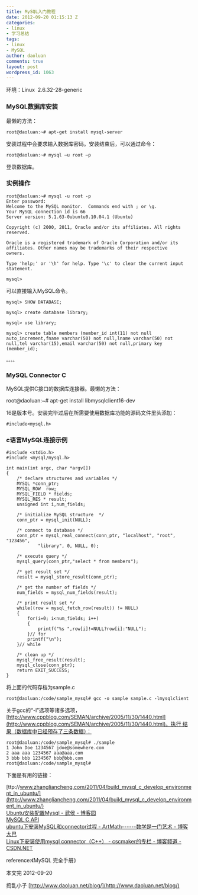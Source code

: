 ```yaml
---
title: MySQL入门教程
date: 2012-09-20 01:15:13 Z
categories:
- linux
- 学习总结
tags:
- linux
- MySQL
author: daoluan
comments: true
layout: post
wordpress_id: 1063
---
```


环境：Linux  2.6.32-28-generic


### MySQL数据库安装


最懒的方法：

    
    root@daoluan:~# apt-get install mysql-server


安装过程中会要求输入数据库密码。安装结束后，可以通过命令：

    
    root@daoluan:~# mysql –u root –p


登录数据库。

<!-- more -->


### 实例操作



    
    root@daoluan:~# mysql -u root -p 
    Enter password: 
    Welcome to the MySQL monitor.  Commands end with ; or \g. 
    Your MySQL connection id is 66 
    Server version: 5.1.63-0ubuntu0.10.04.1 (Ubuntu)
    
    Copyright (c) 2000, 2011, Oracle and/or its affiliates. All rights reserved.
    
    Oracle is a registered trademark of Oracle Corporation and/or its 
    affiliates. Other names may be trademarks of their respective 
    owners.
    
    Type 'help;' or '\h' for help. Type '\c' to clear the current input statement.
    
    mysql>


可以直接输入MySQL命令。

    
    mysql> SHOW DATABASE;
    
    mysql> create database library;
    
    mysql> use library;
    
    mysql> create table members (member_id int(11) not null auto_increment,fname varchar(50) not null,lname varchar(50) not null,tel varchar(15),email varchar(50) not null,primary key (member_id);
    
    。。。。




### MySQL Connector C


MySQL提供C接口的数据库连接器。最懒的方法：

root@daoluan:~# apt-get install libmysqlclient16-dev

16是版本号。安装完毕过后在所需要使用数据库功能的源码文件里头添加：




    
    #include<mysql.h>







### c语言MySQL连接示例



    
    #include <stdio.h>
    #include <mysql/mysql.h>
    
    int main(int argc, char *argv[])
    {
    	/* declare structures and variables */
        MYSQL *conn_ptr;
    	MYSQL_ROW  row;
        MYSQL_FIELD * fields; 
    	MYSQL_RES * result;
        unsigned int i,num_fields;
    
    	/* initialize MySQL structure  */
        conn_ptr = mysql_init(NULL);
    
    	/* connect to database */
        conn_ptr = mysql_real_connect(conn_ptr, "localhost", "root", "123456",
                "library", 0, NULL, 0);
    
    	/* execute query */		
        mysql_query(conn_ptr,"select * from members");
    
    	/* get result set */
        result = mysql_store_result(conn_ptr);
    
    	/* get the number of fields */
    	num_fields = mysql_num_fields(result);
    
    	/* print result set */
        while((row = mysql_fetch_row(result)) != NULL)
        {
            for(i=0; i<num_fields; i++)
            {
                printf("%s ",row[i]!=NULL?row[i]:"NULL");
            }// for
            printf("\n");
        }// while
    
    	/* clean up */
    	mysql_free_result(result);
        mysql_close(conn_ptr);
        return EXIT_SUCCESS;
    }


将上面的代码存档为sample.c

    
    root@daoluan:/code/sample_mysql# gcc -o sample sample.c -lmysqlclient


关于gcc的“-l”选项等诸多选项，[http://www.cppblog.com/SEMAN/archive/2005/11/30/1440.html](http://www.cppblog.com/SEMAN/archive/2005/11/30/1440.html)。执行 结果（数据库中已经预存了三条数据）：

    
    root@daoluan:/code/sample_mysql# ./sample
    1 John Doe 1234567 jdoe@somewhere.com
    2 aaa aaa 1234567 aaa@aaa.com
    3 bbb bbb 1234567 bbb@bbb.com
    root@daoluan:/code/sample_mysql#


下面是有用的链接：

[ttp://www.zhangliancheng.com/2011/04/build_mysql_c_develop_environment_in_ubuntu/](http://www.zhangliancheng.com/2011/04/build_mysql_c_develop_environment_in_ubuntu/)  
[Ubuntu安装配置Mysql - 武侯 - 博客园](http://www.cnblogs.com/wuhou/archive/2008/09/28/1301071.html)  
[MySQL C API](http://dev.mysql.com/doc/refman/5.6/en/c.html)  
[ubuntu下安装MySQL和connector过程 - ArtMath------数学是一门艺术 - 博客大巴](http://artmath.blogbus.com/logs/76621657.html)  
[Linux下安装使用mysql connector（C++） - cscmaker的专栏 - 博客频道 - CSDN.NET](http://blog.csdn.net/cscmaker/article/details/7468374)  

reference:《MySQL 完全手册》

本文完 2012-09-20

捣乱小子 [http://www.daoluan.net/blog/](http://www.daoluan.net/blog/)
